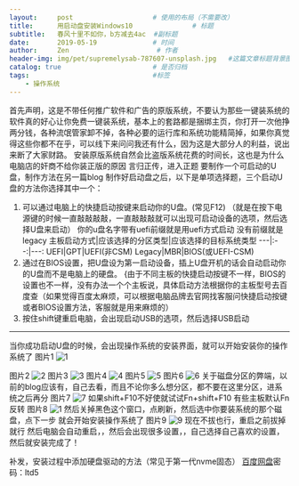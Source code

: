 ```yaml
---
layout:     post                    # 使用的布局（不需要改）
title:      用启动盘安装Windows10               # 标题
subtitle:   春风十里不如你，b方减去4ac  #副标题
date:       2019-05-19              # 时间
author:     Zen                      # 作者
header-img: img/pet/supremelysab-787607-unsplash.jpg   #这篇文章标题背景图片
catalog: true                       # 是否归档
tags:                               #标签
    - 操作系统
---
```

首先声明，这是不带任何推广软件和广告的原版系统，不要认为那些一键装系统的软件真的好心让你免费一键装系统，基本上的套路都是捆绑主页，你打开一次他挣两分钱，各种流氓管家卸不掉，各种必要的运行库和系统功能精简掉，如果你真觉得这些你都不在乎，可以线下来问问我还有什么，因为这是大部分人的利益，说出来断了大家财路。
安装原版系统自然会比盗版系统花费的时间长，这也是为什么电脑店的奸商不给你装正版的原因
言归正传，进入正题
要制作一个可启动的U盘，制作方法在另一篇blog
制作好启动盘之后，以下是单项选择题，三个启动U盘的方法你选择其中一个：
1. 可以通过电脑上的快捷启动按键来启动你的U盘。(常见F12)
（就是在按下电源键的时候一直敲敲敲敲，一直敲敲敲就可以出现可启动设备的选项，然后选择U盘来启动）
你的u盘名字带有uefi前缀就是用uefi方式启动
没有前缀就是legacy
主板启动方式|应该选择的分区类型|应该选择的目标系统类型
---|:--:|---:
UEFI|GPT|UEFI(非CSM)
Legacy|MBR|BIOS(或UEFI-CSM)
2. 通过在BIOS设置，把U盘设为第一启动设备，插上U盘开机的话会自动启动你的U盘而不是电脑上的硬盘。
{由于不同主板的快捷启动按键不一样，BIOS的设置也不一样，没有办法一个个主板说，具体启动方法根据你的主板型号去百度查（如果觉得百度太麻烦，可以根据电脑品牌去官网找客服问快捷启动按键或者BIOS设置方法，客服就是用来麻烦的）
3. 按住shift键重启电脑，会出现启动USB的选项，然后选择USB启动
----
当你成功启动U盘的时候，会出现操作系统的安装界面，就可以开始安装你的操作系统了
图片1
![1](https://raw.githubusercontent.com/zhangyiming748/zhangyiming748.github.io/master/img/installWindows10/1.png)

图片2
![2](https://raw.githubusercontent.com/zhangyiming748/zhangyiming748.github.io/master/img/installWindows10/2.png)
图片3
![3](https://raw.githubusercontent.com/zhangyiming748/zhangyiming748.github.io/master/img/installWindows10/3.png)
图片4
![4](https://raw.githubusercontent.com/zhangyiming748/zhangyiming748.github.io/master/img/installWindows10/4.png)
图片5
![5](https://raw.githubusercontent.com/zhangyiming748/zhangyiming748.github.io/master/img/installWindows10/5.png)
图片6
![6](https://raw.githubusercontent.com/zhangyiming748/zhangyiming748.github.io/master/img/installWindows10/6.png)
关于磁盘分区的弊端，以前的blog应该有，自己去看，而且不论你多么想分区，都不要在这里分区，进系统之后再分
图片7
![7](https://raw.githubusercontent.com/zhangyiming748/zhangyiming748.github.io/master/img/installWindows10/7.png)
如果shift+F10不好使就试试Fn+shift+F10 有些主板默认Fn反转
图片8
![1](https://raw.githubusercontent.com/zhangyiming748/zhangyiming748.github.io/master/img/installWindows10/8.png)
然后关掉黑色这个窗口，点刷新，然后选中你要装系统的那个磁盘，点下一步
就会开始安装操作系统了
图片9
![9](https://raw.githubusercontent.com/zhangyiming748/zhangyiming748.github.io/master/img/installWindows10/9.png)
现在不拔也行，重启之前拔掉就行
然后电脑会自动重启，，然后会出现很多设置，，自己选择自己喜欢的设置，然后就安装完成了！

补发，安装过程中添加硬盘驱动的方法（常见于第一代nvme固态）
[百度网盘](https://pan.baidu.com/s/1KtdHamjIEI4MVWZSzphlGg)密码：ltd5
